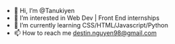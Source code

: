 - 👋 Hi, I’m @Tanukiyen
- 👀 I’m interested in Web Dev | Front End internships
- 🌱 I’m currently learning CSS/HTML/Javascript/Python
- 📫 How to reach me destin.nguyen98@gmail.com

<!---
Tanukiyen/Tanukiyen is a ✨ special ✨ repository because its `README.md` (this file) appears on your GitHub profile.
You can click the Preview link to take a look at your changes.
--->
